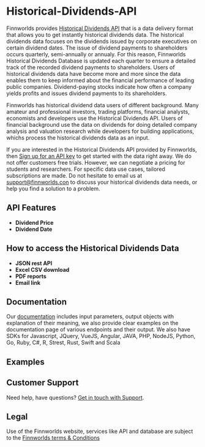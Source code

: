 # Historical-Dividends-API
Finnworlds provides <a href="https://finnworlds.com/historical-dividends-api/"> Historical Dividends API</a> that is a data delivery format that allows you to get instantly historical dividends data. The historical dividends data focuses on the dividends issued by corporate executives on certain dividend dates. The issue of dividend payments to shareholders occurs quarterly, semi-annually or annualy. For this reason, Finnworlds Historical Dividends Database is updated each quarter to ensure a detailed track of the recorded dividend payments to shareholders. Users of historical dividends data have become more and more since the data enables them to keep informed about the financial performance of leading public companies. Dividend-paying stocks indicate how often a company yields profits and issues dividend payments to its shareholders. 

Finnworlds has historical dividend data users of different background. Many amateur and professional investors, trading platforms, financial analysts, economists and developers use the Historical Dividends API. Users of financial background use the data on dividends for doing detailed company analysis and valuation research while developers for building applications, whichs process the historical dividends data as an input. 

If you are interested in the Historical Dividends API provided by Finnworlds, then <a href="https://finnworlds.com/pricing">Sign up for an API key</a> to get started with the data right away. We do not offer customers free trials. However, we can negotiate a pricing for students and researchers. For specific data use cases, tailored subscriptions are made. Do not hesitate to email us at support@finnworlds.con to discuss your historical dividends data needs, or help you find a solution to a problem. 

<h2>API Features</h2>
<ul><li><strong>Dividend Price</strong></li>
<li><strong>Dividend Date</strong></li></ul>

<h2>How to access the Historical Dividends Data</h2>

<ul><li><strong>JSON rest API</strong></li><li><strong>Excel CSV download</strong></li><li><strong>PDF reports</strong></li><li><strong>Email link</strong></li></ul>


<h2>Documentation</h2>


Our <a href="https://finnworlds.com/documentation">documentation</a> includes input parameters, output objects with explanation of their meaning, we also provide clear examples on the documentation page of various endpoints and their output. We also have SDKs for Javascript, JQuery, VueJS, Angular, JAVA, PHP, NodeJS, Python, Go, Ruby, C#, R, Strest, Rust, Swift and Scala</p>

<h2>Examples</h2>

   
<h2>Customer Support</h2>

<p>Need help, have questions? <a href="mailto:support@finnworlds.com">Get in touch with Support</a>.</p>

<h2>Legal</h2>

<p>Use of the Finnworlds website, services like API and database are subject to the&nbsp;<a href="https://finnworlds.com/legal/terms-and-conditions-on-finnworlds-data/">Finnworlds terms &amp; Conditions</a></p>



















